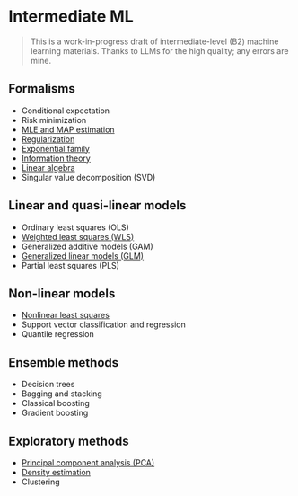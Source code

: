 # Intermediate ML

> This is a work-in-progress draft of intermediate-level (B2) machine learning materials. Thanks to LLMs for the high quality; any errors are mine.


## Formalisms

- Conditional expectation
- Risk minimization
- [MLE and MAP estimation](https://vsheg.github.io/intermediate-ml/01-formalism/mle-map.pdf)
- [Regularization](https://vsheg.github.io/intermediate-ml/01-formalism/regularization.pdf)
- [Exponential family](https://vsheg.github.io/intermediate-ml/01-formalism/exp-family.pdf)
- [Information theory](https://vsheg.github.io/intermediate-ml/01-formalism/information.pdf)
- [Linear algebra](https://vsheg.github.io/intermediate-ml/00-prerequisites/linear-algebra.pdf)
- Singular value decomposition (SVD)

## Linear and quasi-linear models

- Ordinary least squares (OLS)
- [Weighted least squares (WLS)](https://vsheg.github.io/intermediate-ml/02-linear/weighted-ls.pdf)
- Generalized additive models (GAM)
- [Generalized linear models (GLM)](https://vsheg.github.io/intermediate-ml/02-linear/glm.pdf)
- Partial least squares (PLS)


## Non-linear models

- [Nonlinear least squares](https://vsheg.github.io/intermediate-ml/03-nonlinear/nonlinear-ls.pdf)
- Support vector classification and regression
- Quantile regression

## Ensemble methods

- Decision trees
- Bagging and stacking
- Classical boosting
- Gradient boosting

## Exploratory methods
 
- [Principal component analysis (PCA)](https://vsheg.github.io/intermediate-ml/05-exploratory/pca.pdf)
- [Density estimation](https://vsheg.github.io/intermediate-ml/05-exploratory/density.pdf)
- Clustering
